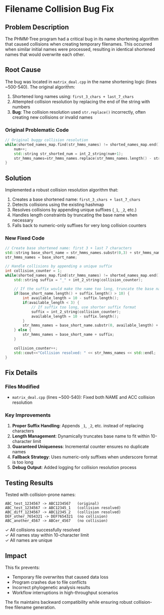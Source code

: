 # Filename Collision Bug Fix

## Problem Description

The PHMM-Tree program had a critical bug in its name shortening algorithm that caused collisions when creating temporary filenames. This occurred when similar initial names were processed, resulting in identical shortened names that would overwrite each other.

## Root Cause

The bug was located in `matrix_deal.cpp` in the name shortening logic (lines ~500-540). The original algorithm:

1. Shortened long names using: `first_3_chars + last_7_chars`
2. Attempted collision resolution by replacing the end of the string with numbers
3. **Bug**: The collision resolution used `str.replace()` incorrectly, often creating new collisions or invalid names

### Original Problematic Code
```cpp
// Original buggy collision resolution
while(shorted_names_map.find(str_hmms_names) != shorted_names_map.end() ){
    num++;
    std::string str_shorted_num = int_2_string(num+1);
    str_hmms_names=str_hmms_names.replace(str_hmms_names.length() - str_shorted_num.length(), str_shorted_num.length(),str_shorted_num.c_str());
}
```

## Solution

Implemented a robust collision resolution algorithm that:

1. Creates a base shortened name: `first_3_chars + last_7_chars`
2. Detects collisions using the existing hashmap
3. Resolves collisions by appending unique suffixes (`_1`, `_2`, etc.)
4. Handles length constraints by truncating the base name when necessary
5. Falls back to numeric-only suffixes for very long collision counters

### New Fixed Code
```cpp
// Create base shortened name: first 3 + last 7 characters
std::string base_short_name = str_hmms_names.substr(0,3) + str_hmms_names.substr(str_hmms_names.length()-7,7);
str_hmms_names = base_short_name;

// Handle collisions by appending a unique suffix
int collision_counter = 1;
while(shorted_names_map.find(str_hmms_names) != shorted_names_map.end() ){
    std::string suffix = "_" + int_2_string(collision_counter);
    
    // If the suffix would make the name too long, truncate the base name
    if(base_short_name.length() + suffix.length() > 10) {
        int available_length = 10 - suffix.length();
        if(available_length < 3) {
            // If suffix too long, use shorter suffix format
            suffix = int_2_string(collision_counter);
            available_length = 10 - suffix.length();
        }
        str_hmms_names = base_short_name.substr(0, available_length) + suffix;
    } else {
        str_hmms_names = base_short_name + suffix;
    }
    
    collision_counter++;
    std::cout<<"Collision resolved: " << str_hmms_names << std::endl;
}
```

## Fix Details

### Files Modified
- `matrix_deal.cpp` (lines ~500-540): Fixed both NAME and ACC collision resolution

### Key Improvements
1. **Proper Suffix Handling**: Appends `_1`, `_2`, etc. instead of replacing characters
2. **Length Management**: Dynamically truncates base name to fit within 10-character limit
3. **Guaranteed Uniqueness**: Incremental counter ensures no duplicate names
4. **Fallback Strategy**: Uses numeric-only suffixes when underscore format is too long
5. **Debug Output**: Added logging for collision resolution process

## Testing Results

Tested with collision-prone names:
```
ABC_test_1234567 -> ABC1234567   (original)
ABC_test_1234567 -> ABC12345_1   (collision resolved)
ABC_diff_1234567 -> ABC12345_2   (collision resolved) 
DEF_other_7654321 -> DEF7654321  (no collision)
ABC_another_4567 -> ABCer_4567   (no collision)
```

✓ All collisions successfully resolved  
✓ All names stay within 10-character limit  
✓ All names are unique  

## Impact

This fix prevents:
- Temporary file overwrites that caused data loss
- Program crashes due to file conflicts  
- Incorrect phylogenetic analysis results
- Workflow interruptions in high-throughput scenarios

The fix maintains backward compatibility while ensuring robust collision-free filename generation.
